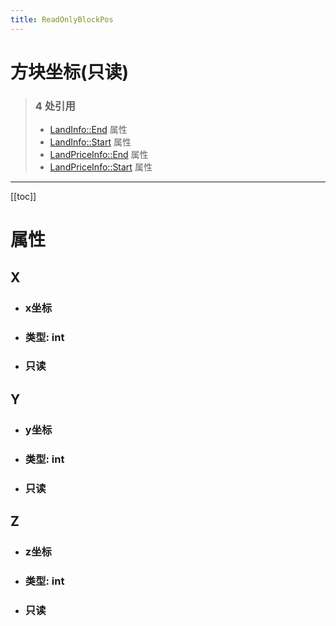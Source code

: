 ```yaml
---
title: ReadOnlyBlockPos
---
```


# 方块坐标(只读)

> ### 4 处引用
> - [LandInfo::End](../types/LandInfo.md#end) 属性
> - [LandInfo::Start](../types/LandInfo.md#start) 属性
> - [LandPriceInfo::End](../types/LandPriceInfo.md#end) 属性
> - [LandPriceInfo::Start](../types/LandPriceInfo.md#start) 属性
---

[[toc]]

# 属性
## X
- ### x坐标
- ### 类型: int
- ### 只读
## Y
- ### y坐标
- ### 类型: int
- ### 只读
## Z
- ### z坐标
- ### 类型: int
- ### 只读